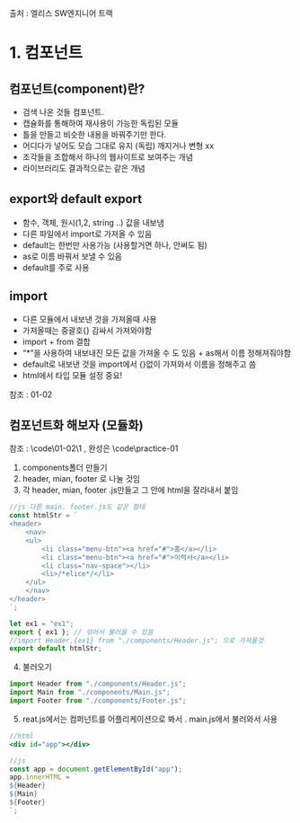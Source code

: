 출처 : 엘리스 SW엔지니어 트랙
# 1. 컴포넌트

## 컴포넌트(component)란?

- 검색 나온 것들 컴포넌트.
- 캡슐화를 통해하여 재사용이 가능한 독립된 모듈
- 틀을 만들고 비슷한 내용을 바꿔주기만 한다.
- 어디다가 넣어도 모습 그대로 유지 (독립) 깨지거나 변형 xx
- 조각들을 조합해서 하나의 웹사이트로 보여주는 개념
- 라이브러리도 결과적으로는 같은 개념

## export와 default export

- 함수, 객체, 원시(1,2, string ..) 값을 내보냄
- 다른 파일에서 import로 가져올 수 있음
- default는 한번만 사용가능 (사용할거면 하나, 안써도 됨)
- as로 이름 바꿔서 보낼 수 있음
- default를 주로 사용

## import

- 다른 모듈에서 내보낸 것을 가져올때 사용
- 가져올때는 중괄호{} 감싸서 가져와야함
- import + from 결합
- “*”을 사용하여 내보내진 모든 값을 가져올 수 도 있음 + as해서 이름 정해져줘야함
- default로 내보낸 것을  import에서 {}없이 가져와서 이름을 정해주고 씀
- html에서 타입 모듈 설정 중요!

참조 : 01-02
## 컴포넌트화 해보자 (모듈화)

참조 : \code\01-02\1 , 완성은 \code\practice-01

1. components폴더 만들기
2. header, mian, footer 로 나눌 것임
3. 각 header, mian, footer .js만들고 그 안에 html을 잘라내서 붙임

```jsx
//js 다른 main. footer.js도 같은 형태
const htmlStr = `
<header>
    <nav>
    <ul>
        <li class="menu-btn"><a href="#">홈</a></li>
        <li class="menu-btn"><a href="#">이력서</a></li>
        <li class="nav-space"></li>
        <li>/*elice*/</li>
    </ul>
    </nav>
</header>
`;

let ex1 = "ex1";
export { ex1 }; // 섞어서 불러올 수 있음
//import Header,{ex1} from "./components/Header.js"; 으로 가져올것
export default htmlStr;
```

4. 불러오기

```jsx
import Header from "./components/Header.js";
import Main from "./components/Main.js";
import Footer from "./components/Footer.js";
```

5. reat.js에서는 컴퍼넌트를 어플리케이션으로 봐서 . main.js에서 불러와서 사용

```jsx
//html
<div id="app"></div>

//js
const app = document.getElementById("app");
app.innerHTML = `
${Header}
${Main}
${Footer}
`;
```
